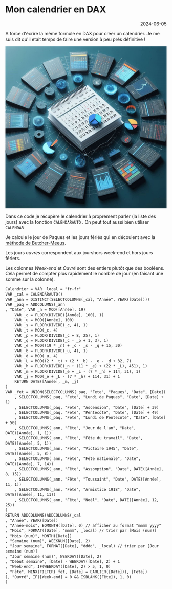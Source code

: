 # Mon calendrier en DAX

<p style="text-align: right;">2024-06-05</p>

A force d'écrire la même formule en DAX pour créer un calendrier. Je me suis dit qu'il etait temps de faire une version à peu près définitive !

![image](/Images/dalle_calendar4.jfif)

Dans ce code je récupère le calendrier à proprement parler (la liste des jours) avec la fonction ```CALENDARAUTO``` . On peut tout aussi bien utiliser ```CALENDAR```

Je calcule le jour de Paques et les jours fériés qui en découlent avec la [méthode de Butcher-Meeus](https://fr.wikipedia.org/wiki/Calcul_de_la_date_de_P%C3%A2ques#M%C3%A9thode_moderne).

Les jours *ouvrés* correspondent aux jourshors week-end et hors jours fériers.

Les colonnes *Week-end* et *Ouvré* sont des entiers plutôt que des booléens. Cela permet de compter plus rapidement le nombre de jour (en faisant une somme sur la colonne).

```dax
Calendrier = VAR _local = "fr-fr"
VAR _cal = CALENDARAUTO()
VAR _ann = DISTINCT(SELECTCOLUMNS(_cal, "Année", YEAR([Date])))
VAR _paq = ADDCOLUMNS(_ann
, "Date", VAR _n = MOD([Année], 19)
    VAR _c = FLOOR(DIVIDE([Année], 100), 1)
    VAR _u = MOD([Année], 100)
    VAR _s = FLOOR(DIVIDE(_c, 4), 1)
    VAR _t = MOD(_c, 4)
    VAR _p = FLOOR(DIVIDE(_c + 8, 25), 1)
    VAR _q = FLOOR(DIVIDE(_c - _p + 1, 3), 1)
    VAR _e = MOD((19 * _n) + _c - _s - _q + 15, 30)
    VAR _b = FLOOR(DIVIDE(_u, 4), 1)
    VAR _d = MOD(_u, 4)
    VAR _L = MOD((2 * _t) + (2 * _b) - _e - _d + 32, 7)
    VAR _h = FLOOR(DIVIDE(_n + (11 * _e) + (22 * _L), 451), 1)
    VAR _m = FLOOR(DIVIDE(_e + _L - (7 * _h) + 114, 31), 1)
    VAR _j = MOD(_e + _L - (7 * _h) + 114, 31) + 1
    RETURN DATE([Année], _m, _j)
)
VAR _fet = UNION(SELECTCOLUMNS(_paq, "Fete", "Paques", "Date", [Date])
    , SELECTCOLUMNS(_paq, "Fete", "Lundi de Paques", "Date", [Date] + 1)
    , SELECTCOLUMNS(_paq, "Fete", "Ascension", "Date", [Date] + 39)
    , SELECTCOLUMNS(_paq, "Fete", "Pentecôte", "Date", [Date] + 49)
    , SELECTCOLUMNS(_paq, "Fete", "Lundi de Pentecôte", "Date", [Date] + 50)
    , SELECTCOLUMNS(_ann, "Fête", "Jour de l'an", "Date", DATE([Année], 1, 1))
    , SELECTCOLUMNS(_ann, "Fête", "Fête du travail", "Date", DATE([Année], 5, 1))
    , SELECTCOLUMNS(_ann, "Fête", "Victoire 1945", "Date", DATE([Année], 5, 8))
    , SELECTCOLUMNS(_ann, "Fête", "Fête nationale", "Date", DATE([Année], 7, 14))
    , SELECTCOLUMNS(_ann, "Fête", "Assomption", "Date", DATE([Année], 8, 15))
    , SELECTCOLUMNS(_ann, "Fête", "Toussaint", "Date", DATE([Année], 11, 1))
    , SELECTCOLUMNS(_ann, "Fête", "Armistice 1918", "Date", DATE([Année], 11, 11))
    , SELECTCOLUMNS(_ann, "Fête", "Noël", "Date", DATE([Année], 12, 25))
)
RETURN ADDCOLUMNS(ADDCOLUMNS(_cal
, "Année", YEAR([Date])
, "Année-mois", EOMONTH([Date], 0) // afficher au format "mmmm yyyy"
, "Mois", FORMAT([Date], "mmmm", _local) // trier par [Mois (num)]
, "Mois (num)", MONTH([Date])
, "Semaine (num)", WEEKNUM([Date], 2)
, "Jour semaine", FORMAT([Date], "dddd", _local) // trier par [Jour semaine (num)]
, "Jour semaine (num)", WEEKDAY([Date], 2)
, "Début semaine", [Date] - WEEKDAY([Date], 2) + 1
, "Week-end", IF(WEEKDAY([Date], 2) > 5, 1, 0)
, "Fête", MINX(FILTER(_fet, [Date] = EARLIER([Date])), [Fete])
), "Ouvré", IF([Week-end] = 0 && ISBLANK([Fête]), 1, 0)
)
```
